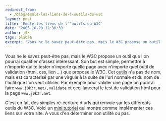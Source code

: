 ```yaml
---
redirect_from:
  - /blog/emule-les-liens-de-l-outils-du-w3c
layout: post
title: 'Émulé les liens de l''outils du W3C'
date: '2005-10-29 12:30:39'
author: j0k
tags: blabla
excerpt: "Vous ne le savez peut-être pas, mais le W3C propose un outil que l'on pourrai qualifier d'assez intéressant. Son but est simple, permettre à n'importe qui te tester n'importe quelle page avec n'importe quel outil de validation (html, css, lien ...) que propose le W3C.     \nCet [outils](http://www.w3.org/,tools) n'a pas de nom, mais est caractérisé par une      …"
---
```


Vous ne le savez peut-être pas, mais le W3C propose un outil que l'on pourrai qualifier d'assez intéressant. Son but est simple, permettre à n'importe qui te tester n'importe quelle page avec n'importe quel outil de validation (html, css, lien ...) que propose le W3C.
Cet [outils](http://www.w3.org/,tools) n'a pas de nom, mais est caractérisé par une virgule à la suite de l'url normale et du nom de l'outil que l'on veut utiliser. Par exemple pour valider une page on pourrai faire `www.j0k3r.net/,validate` et ceci lancerai le test de validation html pour la page `www.j0k3r.net`.

C'est en fait des simples ré-écriture d'urls qui renvoie sur les différents outils du W3C. Voici un [mini tutoriel](http://www.mnot.net/blog/2005/10/23/rewrite_tools) qui montre comme implémenter ces liens sur votre site. A vous d'en déterminer son utilité ou pas.

